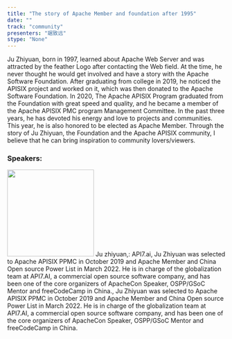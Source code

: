 ```yaml
---
title: "The story of Apache Member and foundation after 1995"
date: "" 
track: "community"
presenters: "琚致远"
stype: "None"
---
```

Ju Zhiyuan, born in 1997, learned about Apache Web Server and was attracted by the feather Logo after contacting the Web field. At the time, he never thought he would get involved and have a story with the Apache Software Foundation. After graduating from college in 2019, he noticed the APISIX project and worked on it, which was then donated to the Apache Software Foundation. In 2020, The Apache APISIX Program graduated from the Foundation with great speed and quality, and he became a member of the Apache APISIX PMC program Management Committee. In the past three years, he has devoted his energy and love to projects and communities. This year, he is also honored to be elected as Apache Member. Through the story of Ju Zhiyuan, the Foundation and the Apache APISIX community, I believe that he can bring inspiration to community lovers/viewers.
 ### Speakers: 
 <img src="images/speaker/1009.png" width="200" />
 Ju zhiyuan,: API7.ai, Ju Zhiyuan was selected to Apache APISIX PPMC in October 2019 and Apache Member and China Open source Power List in March 2022. He is in charge of the globalization team at API7.AI, a commercial open source software company, and has been one of the core organizers of ApacheCon Speaker, OSPP/GSoC Mentor and freeCodeCamp in China., Ju Zhiyuan was selected to Apache APISIX PPMC in October 2019 and Apache Member and China Open source Power List in March 2022. He is in charge of the globalization team at API7.AI, a commercial open source software company, and has been one of the core organizers of ApacheCon Speaker, OSPP/GSoC Mentor and freeCodeCamp in China.
 
